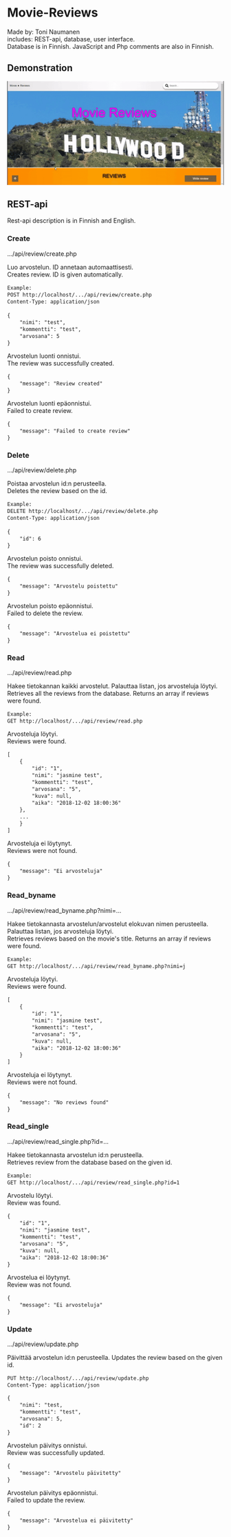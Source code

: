 # Movie-Reviews

Made by: Toni Naumanen<br>
includes: REST-api, database, user interface. <br>
Database is in Finnish. JavaScript and Php comments are also in Finnish.

## Demonstration

![Website_demo](img/website.gif)

## REST-api

Rest-api description is in Finnish and English.

### Create

.../api/review/create.php

Luo arvostelun. ID annetaan automaattisesti. <br>
Creates review. ID is given automatically.

```
Example:
POST http://localhost/.../api/review/create.php
Content-Type: application/json

{
	"nimi": "test",
	"kommentti": "test",
	"arvosana": 5
}
```

Arvostelun luonti onnistui. <br>
The review was successfully created.


```
{
	"message": "Review created"
}
```

Arvostelun luonti epäonnistui. <br>
Failed to create review.

```
{
	"message": "Failed to create review"
}
```

### Delete

.../api/review/delete.php

Poistaa arvostelun id:n perusteella. <br>
Deletes the review based on the id.

```
Example:
DELETE http://localhost/.../api/review/delete.php
Content-Type: application/json

{
	"id": 6
}
```

Arvostelun poisto onnistui. <br>
The review was successfully deleted.

```
{
	"message": "Arvostelu poistettu"
}
```

Arvostelun poisto epäonnistui. <br>
Failed to delete the review.

```
{
	"message": "Arvostelua ei poistettu"
}
```

### Read

.../api/review/read.php

Hakee tietokannan kaikki arvostelut. Palauttaa listan, jos arvosteluja löytyi. <br>
Retrieves all the reviews from the database. Returns an array if reviews were found.


```
Example:
GET http://localhost/.../api/review/read.php
```

Arvosteluja löytyi. <br>
Reviews were found.

```
[
    {
        "id": "1",
        "nimi": "jasmine test",
        "kommentti": "test",
        "arvosana": "5",
        "kuva": null,
        "aika": "2018-12-02 18:00:36"
    },
    ...
    }
]
```

Arvosteluja ei löytynyt. <br>
Reviews were not found.

```
{
	"message": "Ei arvosteluja"
}
```

### Read_byname

.../api/review/read_byname.php?nimi=...

Hakee tietokannasta arvostelun/arvostelut elokuvan nimen perusteella. Palauttaa listan, jos arvosteluja löytyi. <br>
Retrieves reviews based on the movie's title. Returns an array if reviews were found.
 

```
Example:
GET http://localhost/.../api/review/read_byname.php?nimi=j
```

Arvosteluja löytyi. <br>
Reviews were found.

```
[
    {
        "id": "1",
        "nimi": "jasmine test",
        "kommentti": "test",
        "arvosana": "5",
        "kuva": null,
        "aika": "2018-12-02 18:00:36"
    }
]

```

Arvosteluja ei löytynyt. <br>
Reviews were not found.

```
{
	"message": "No reviews found"
}
```

### Read_single

.../api/review/read_single.php?id=...

Hakee tietokannasta arvostelun id:n perusteella. <br>
Retrieves review from the database based on the given id.

```
Example:
GET http://localhost/.../api/review/read_single.php?id=1
```


Arvostelu löytyi. <br>
Review was found.

```
{
    "id": "1",
    "nimi": "jasmine test",
    "kommentti": "test",
    "arvosana": "5",
    "kuva": null,
    "aika": "2018-12-02 18:00:36"
}
```

Arvostelua ei löytynyt. <br>
Review was not found.

```
{
	"message": "Ei arvosteluja"
}
```

### Update

.../api/review/update.php

Päivittää arvostelun id:n perusteella.
Updates the review based on the given id.

```
PUT http://localhost/.../api/review/update.php
Content-Type: application/json
```

```
{
	"nimi": "test,
	"kommentti": "test",
	"arvosana": 5,
	"id": 2
}
```

Arvostelun päivitys onnistui. <br>
Review was successfully updated.

```
{
	"message": "Arvostelu päivitetty"
}
```

Arvostelun päivitys epäonnistui. <br>
Failed to update the review.

```
{
	"message": "Arvostelua ei päivitetty"
}
```
